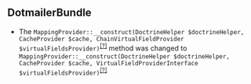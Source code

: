 DotmailerBundle
---------------
* The `MappingProvider::__construct(DoctrineHelper $doctrineHelper, CacheProvider $cache, ChainVirtualFieldProvider $virtualFieldsProvider)`<sup>[[?]](https://github.com/oroinc/OroCRMDotmailerBundle/tree/3.1.0-rc/Provider/MappingProvider.php#L36 "Oro\Bundle\DotmailerBundle\Provider\MappingProvider")</sup> method was changed to `MappingProvider::__construct(DoctrineHelper $doctrineHelper, CacheProvider $cache, VirtualFieldProviderInterface $virtualFieldsProvider)`<sup>[[?]](https://github.com/oroinc/OroCRMDotmailerBundle/tree/3.1.0/Provider/MappingProvider.php#L36 "Oro\Bundle\DotmailerBundle\Provider\MappingProvider")</sup>

